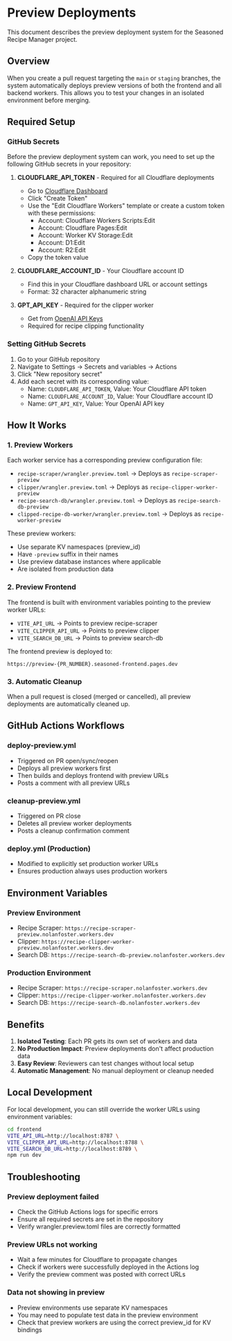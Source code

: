 # Preview Deployments

This document describes the preview deployment system for the Seasoned Recipe Manager project.

## Overview

When you create a pull request targeting the `main` or `staging` branches, the system automatically deploys preview versions of both the frontend and all backend workers. This allows you to test your changes in an isolated environment before merging.

## Required Setup

### GitHub Secrets

Before the preview deployment system can work, you need to set up the following GitHub secrets in your repository:

1. **CLOUDFLARE_API_TOKEN** - Required for all Cloudflare deployments
   - Go to [Cloudflare Dashboard](https://dash.cloudflare.com/profile/api-tokens)
   - Click "Create Token"
   - Use the "Edit Cloudflare Workers" template or create a custom token with these permissions:
     - Account: Cloudflare Workers Scripts:Edit
     - Account: Cloudflare Pages:Edit
     - Account: Worker KV Storage:Edit
     - Account: D1:Edit
     - Account: R2:Edit
   - Copy the token value

2. **CLOUDFLARE_ACCOUNT_ID** - Your Cloudflare account ID
   - Find this in your Cloudflare dashboard URL or account settings
   - Format: 32 character alphanumeric string

3. **GPT_API_KEY** - Required for the clipper worker
   - Get from [OpenAI API Keys](https://platform.openai.com/api-keys)
   - Required for recipe clipping functionality

### Setting GitHub Secrets

1. Go to your GitHub repository
2. Navigate to Settings → Secrets and variables → Actions
3. Click "New repository secret"
4. Add each secret with its corresponding value:
   - Name: `CLOUDFLARE_API_TOKEN`, Value: Your Cloudflare API token
   - Name: `CLOUDFLARE_ACCOUNT_ID`, Value: Your Cloudflare account ID
   - Name: `GPT_API_KEY`, Value: Your OpenAI API key

## How It Works

### 1. Preview Workers

Each worker service has a corresponding preview configuration file:
- `recipe-scraper/wrangler.preview.toml` → Deploys as `recipe-scraper-preview`
- `clipper/wrangler.preview.toml` → Deploys as `recipe-clipper-worker-preview`
- `recipe-search-db/wrangler.preview.toml` → Deploys as `recipe-search-db-preview`
- `clipped-recipe-db-worker/wrangler.preview.toml` → Deploys as `recipe-worker-preview`

These preview workers:
- Use separate KV namespaces (preview_id)
- Have `-preview` suffix in their names
- Use preview database instances where applicable
- Are isolated from production data

### 2. Preview Frontend

The frontend is built with environment variables pointing to the preview worker URLs:
- `VITE_API_URL` → Points to preview recipe-scraper
- `VITE_CLIPPER_API_URL` → Points to preview clipper
- `VITE_SEARCH_DB_URL` → Points to preview search-db

The frontend preview is deployed to:
```
https://preview-{PR_NUMBER}.seasoned-frontend.pages.dev
```

### 3. Automatic Cleanup

When a pull request is closed (merged or cancelled), all preview deployments are automatically cleaned up.

## GitHub Actions Workflows

### deploy-preview.yml
- Triggered on PR open/sync/reopen
- Deploys all preview workers first
- Then builds and deploys frontend with preview URLs
- Posts a comment with all preview URLs

### cleanup-preview.yml
- Triggered on PR close
- Deletes all preview worker deployments
- Posts a cleanup confirmation comment

### deploy.yml (Production)
- Modified to explicitly set production worker URLs
- Ensures production always uses production workers

## Environment Variables

### Preview Environment
- Recipe Scraper: `https://recipe-scraper-preview.nolanfoster.workers.dev`
- Clipper: `https://recipe-clipper-worker-preview.nolanfoster.workers.dev`
- Search DB: `https://recipe-search-db-preview.nolanfoster.workers.dev`

### Production Environment
- Recipe Scraper: `https://recipe-scraper.nolanfoster.workers.dev`
- Clipper: `https://recipe-clipper-worker.nolanfoster.workers.dev`
- Search DB: `https://recipe-search-db.nolanfoster.workers.dev`

## Benefits

1. **Isolated Testing**: Each PR gets its own set of workers and data
2. **No Production Impact**: Preview deployments don't affect production data
3. **Easy Review**: Reviewers can test changes without local setup
4. **Automatic Management**: No manual deployment or cleanup needed

## Local Development

For local development, you can still override the worker URLs using environment variables:

```bash
cd frontend
VITE_API_URL=http://localhost:8787 \
VITE_CLIPPER_API_URL=http://localhost:8788 \
VITE_SEARCH_DB_URL=http://localhost:8789 \
npm run dev
```

## Troubleshooting

### Preview deployment failed
- Check the GitHub Actions logs for specific errors
- Ensure all required secrets are set in the repository
- Verify wrangler.preview.toml files are correctly formatted

### Preview URLs not working
- Wait a few minutes for Cloudflare to propagate changes
- Check if workers were successfully deployed in the Actions log
- Verify the preview comment was posted with correct URLs

### Data not showing in preview
- Preview environments use separate KV namespaces
- You may need to populate test data in the preview environment
- Check that preview workers are using the correct preview_id for KV bindings